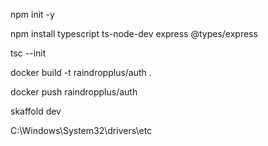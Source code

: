 npm init -y

npm install typescript ts-node-dev express @types/express

tsc --init

docker build -t raindropplus/auth .

docker push raindropplus/auth

skaffold dev

C:\Windows\System32\drivers\etc